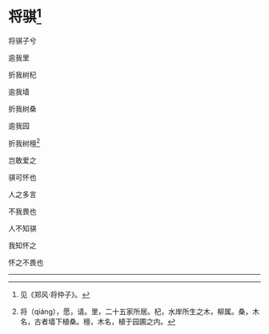    

# 将骐[^1]

将骐子兮

逾我里

折我树杞

逾我墙

折我树桑

逾我园

折我树檀[^2]

岂敢爱之

骐可怀也

人之多言

不我畏也

人不知骐

我知怀之

怀之不畏也

* * *

[^1]: 见《郑风·将仲子》。
[^2]: 将（qiáng），愿，请。里，二十五家所居。杞，水岸所生之木，柳属。桑，木名，古者墙下植桑。檀，木名，植于园圃之内。